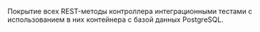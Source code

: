 Покрытие всех REST-методы контроллера интеграционными тестами с использованием в них контейнера с базой данных PostgreSQL.
